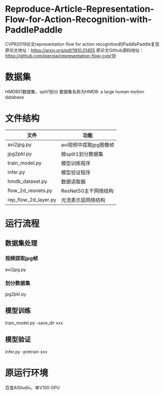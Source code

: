 # Reproduce-Article-Representation-Flow-for-Action-Recognition-with-PaddlePaddle
CVPR2019论文representation flow for action recognition的PaddlePaddle复现
原论文地址：https://arxiv.org/pdf/1810.01455
原论文Github源码地址：https://github.com/piergiaj/representation-flow-cvpr19

# 数据集

HMDB51数据集，split1划分
数据集名称为HMDB: a large human motion database

# 文件结构

| 文件 | 功能 |
| -------- | -------- |
|avi2jpg.py|avi视频中提取jpg图像帧|
|jpg2pkl.py|按split1划分数据集|
|train_model.py|模型训练程序|
|infer.py|模型验证程序|
|hmdb_dataset.py|数据读取器|
|flow_2d_resnets.py|ResNet50主干网络结构|
|rep_flow_2d_layer.py|光流表示层网络结构|

# 运行流程

## 数据集处理
### 视频提取jpg帧
avi2jpg.py
### 划分数据集
jpg2pkl.py

## 模型训练
train_model.py -save_dir xxx

## 模型验证
infer.py -pretrain xxx

# 原运行环境
百度AIStudio，单V100 GPU
